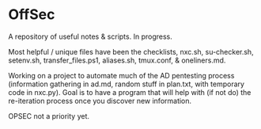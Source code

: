 # OffSec
A repository of useful notes & scripts. In progress.

Most helpful / unique files have been the checklists, nxc.sh, su-checker.sh, setenv.sh, transfer_files.ps1, aliases.sh, tmux.conf, & oneliners.md.

Working on a project to automate much of the AD pentesting process (information gathering in ad.md, random stuff in plan.txt, with temporary code in nxc.py). Goal is to have a program that will help with (if not do) the re-iteration process once you discover new information.

OPSEC not a priority yet.